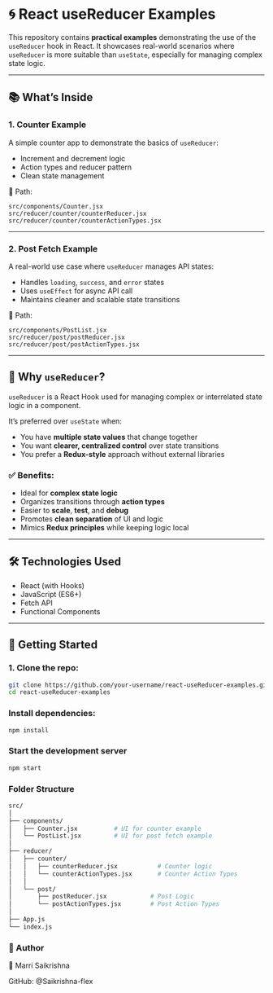 # 🌀 React useReducer Examples

This repository contains **practical examples** demonstrating the use of the `useReducer` hook in React. It showcases real-world scenarios where `useReducer` is more suitable than `useState`, especially for managing complex state logic.

---

## 📚 What’s Inside

### 1. **Counter Example**
A simple counter app to demonstrate the basics of `useReducer`:
- Increment and decrement logic
- Action types and reducer pattern
- Clean state management

📂 Path: 
```
src/components/Counter.jsx
src/reducer/counter/counterReducer.jsx
src/reducer/counter/counterActionTypes.jsx
```
---

### 2. **Post Fetch Example**
A real-world use case where `useReducer` manages API states:
- Handles `loading`, `success`, and `error` states
- Uses `useEffect` for async API call
- Maintains cleaner and scalable state transitions

📂 Path: 
```
src/components/PostList.jsx
src/reducer/post/postReducer.jsx
src/reducer/post/postActionTypes.jsx
```
---

## 🧠 Why `useReducer`?

`useReducer` is a React Hook used for managing complex or interrelated state logic in a component.

It’s preferred over `useState` when:
- You have **multiple state values** that change together
- You want **clearer, centralized control** over state transitions
- You prefer a **Redux-style** approach without external libraries

### ✅ Benefits:
- Ideal for **complex state logic**
- Organizes transitions through **action types**
- Easier to **scale**, **test**, and **debug**
- Promotes **clean separation** of UI and logic
- Mimics **Redux principles** while keeping logic local

---

## 🛠️ Technologies Used

- React (with Hooks)
- JavaScript (ES6+)
- Fetch API
- Functional Components

---

## 🚀 Getting Started

### 1. Clone the repo:
```bash
git clone https://github.com/your-username/react-useReducer-examples.git
cd react-useReducer-examples
```

### Install dependencies:
```bash
npm install
```

### Start the development server
```bash
npm start
```

### Folder Structure

```bash
src/
│
├── components/
│   ├── Counter.jsx          # UI for counter example
│   └── PostList.jsx         # UI for post fetch example
│
├── reducer/
│   ├── counter/
│   │   ├── counterReducer.jsx           # Counter logic
│   │   └── counterActionTypes.jsx       # Counter Action Types
│   │
│   └── post/
│       ├── postReducer.jsx            # Post Logic
│       └── postActionTypes.jsx        # Post Action Types
│
├── App.js
└── index.js
```

### 🙌 Author

👤 Marri Saikrishna

GitHub: @Saikrishna-flex
